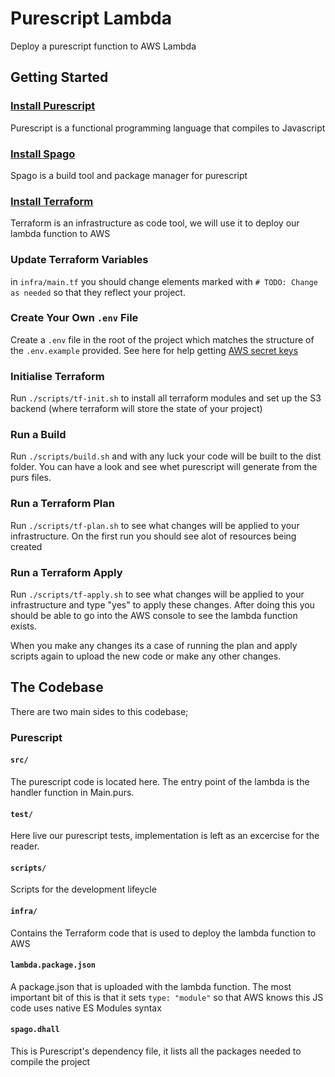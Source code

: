 # Purescript Lambda

Deploy a purescript function to AWS Lambda

## Getting Started

### [Install Purescript](https://github.com/purescript/documentation/blob/master/guides/Getting-Started.md#installing-the-compiler)
Purescript is a functional programming language that compiles to Javascript

### [Install Spago](https://github.com/purescript/documentation/blob/master/guides/Getting-Started.md#setting-up-the-development-environment)
Spago is a build tool and package manager for purescript

### [Install Terraform](https://developer.hashicorp.com/terraform/tutorials/aws-get-started/install-cli)
Terraform is an infrastructure as code tool, we will use it to deploy our lambda function to AWS

### Update Terraform Variables
in `infra/main.tf` you should change elements marked with `# TODO: Change as needed` so that they reflect your project.

### Create Your Own `.env` File
Create a `.env` file in the root of the project which matches the structure of the `.env.example` provided. See here for help getting [AWS secret keys](https://docs.aws.amazon.com/powershell/latest/userguide/pstools-appendix-sign-up.html)

### Initialise Terraform
Run `./scripts/tf-init.sh` to install all terraform modules and set up the S3 backend (where terraform will store the state of your project)

### Run a Build
Run `./scripts/build.sh` and with any luck your code will be built to the dist folder. You can have a look and see whet purescript will generate from the purs files.

### Run a Terraform Plan
Run `./scripts/tf-plan.sh` to see what changes will be applied to your infrastructure. On the first run you should see alot of resources being created

### Run a Terraform Apply
Run `./scripts/tf-apply.sh` to see what changes will be applied to your infrastructure and type "yes" to apply these changes. After doing this you should be able to go into the AWS console to see the lambda function exists.

When you make any changes its a case of running the plan and apply scripts again to upload the new code or make any other changes.

## The Codebase

There are two main sides to this codebase;

### Purescript

#### `src/`
The purescript code is located here. The entry point of the lambda is the handler function in Main.purs.

#### `test/`
Here live our purescript tests, implementation is left as an excercise for the reader.

#### `scripts/`
Scripts for the development lifeycle

#### `infra/`
Contains the Terraform code that is used to deploy the lambda function to AWS

#### `lambda.package.json`
A package.json that is uploaded with the lambda function. The most important bit of this is that it sets `type: "module"` 
so that AWS knows this JS code uses native ES Modules syntax

#### `spago.dhall`
This is Purescript's dependency file, it lists all the packages needed to compile the project